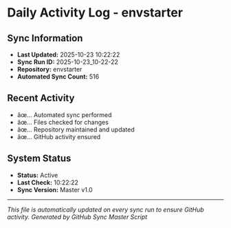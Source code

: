 ﻿# Daily Activity Log - envstarter

## Sync Information
- **Last Updated:** 2025-10-23 10:22:22
- **Sync Run ID:** 2025-10-23_10-22-22
- **Repository:** envstarter
- **Automated Sync Count:** 516

## Recent Activity
- âœ… Automated sync performed
- âœ… Files checked for changes
- âœ… Repository maintained and updated
- âœ… GitHub activity ensured

## System Status
- **Status:** Active
- **Last Check:** 10:22:22
- **Sync Version:** Master v1.0

---
*This file is automatically updated on every sync run to ensure GitHub activity.*
*Generated by GitHub Sync Master Script*
